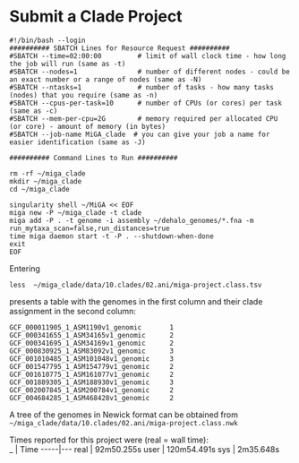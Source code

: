 # Submit a Clade Project



```
#!/bin/bash --login
########## SBATCH Lines for Resource Request ##########
#SBATCH --time=02:00:00         # limit of wall clock time - how long the job will run (same as -t)
#SBATCH --nodes=1               # number of different nodes - could be an exact number or a range of nodes (same as -N)
#SBATCH --ntasks=1              # number of tasks - how many tasks (nodes) that you require (same as -n)
#SBATCH --cpus-per-task=10      # number of CPUs (or cores) per task (same as -c)
#SBATCH --mem-per-cpu=2G        # memory required per allocated CPU (or core) - amount of memory (in bytes)
#SBATCH --job-name MiGA_clade  # you can give your job a name for easier identification (same as -J)

########## Command Lines to Run ##########

rm -rf ~/miga_clade
mkdir ~/miga_clade
cd ~/miga_clade

singularity shell ~/MiGA << EOF
miga new -P ~/miga_clade -t clade
miga add -P . -t genome -i assembly ~/dehalo_genomes/*.fna -m run_mytaxa_scan=false,run_distances=true
time miga daemon start -t -P . --shutdown-when-done
exit
EOF

```
Entering

```
less  ~/miga_clade/data/10.clades/02.ani/miga-project.class.tsv
```
presents a table with the genomes in the first column and their clade assignment in the second column:
```
GCF_000011905_1_ASM1190v1_genomic       1
GCF_000341655_1_ASM34165v1_genomic      2
GCF_000341695_1_ASM34169v1_genomic      2
GCF_000830925_1_ASM83092v1_genomic      3
GCF_001010485_1_ASM101048v1_genomic     3
GCF_001547795_1_ASM154779v1_genomic     2
GCF_001610775_1_ASM161077v1_genomic     2
GCF_001889305_1_ASM188930v1_genomic     3
GCF_002007845_1_ASM200784v1_genomic     2
GCF_004684285_1_ASM468428v1_genomic     2
```

A tree of the genomes in Newick format can be obtained from `~/miga_clade/data/10.clades/02.ani/miga-project.class.nwk`

Times reported for this project were (real = wall time):  
 _   | Time
-----|---
real | 92m50.255s
user | 120m54.491s
sys  | 2m35.648s

